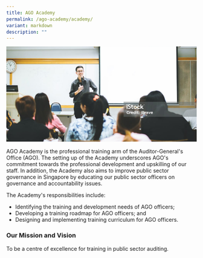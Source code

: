 ```yaml
---
title: AGO Academy
permalink: /ago-academy/academy/
variant: markdown
description: ""
---
```

![](/images/banner_academy.png)

AGO Academy is the professional training arm of the Auditor-General's Office (AGO). The setting up of the Academy underscores AGO's commitment towards the professional development and upskilling of our staff. In addition, the Academy also aims to improve public sector governance in Singapore by educating our public sector officers on governance and accountability issues.

The Academy's responsibilities include:
* Identifying the training and development needs of AGO officers;
* Developing a training roadmap for AGO officers; and
* Designing and implementing training curriculum for AGO officers.

### Our Mission and Vision

To be a centre of excellence for training in public sector auditing.